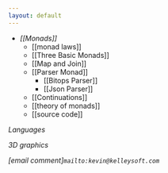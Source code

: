 ```yaml
---
layout: default
---
```


- *[[Monads]]*
  - [[monad laws]]
  - [[Three Basic Monads]]
  - [[Map and Join]]
  - [[Parser Monad]]
    - [[Bitops Parser]]
    - [[Json Parser]]
  - [[Continuations]]
  - [[theory of monads]]
  - [[source code]]


*Languages*

*3D graphics*

*[email comment]`mailto:kevin@kelleysoft.com`*
